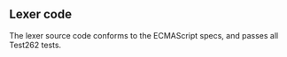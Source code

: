 ## Lexer code

The lexer source code conforms to the ECMAScript specs, and passes all Test262 tests.
